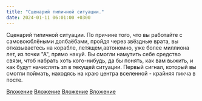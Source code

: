 ```yaml
---
title: "Сценарий типичной ситуации."
date: 2024-01-11 06:01:00 +0300
---
```


Сценарий типичной ситуации.
По причине того, что вы работайте с самовоюблёными долбаёбами, пройдя через звёздные врата, вы отказываетесь на корабле, летящем,автономно, уже более миллиона лет, из точки "А", прямо нахуй.
Вы смогли намутить себе средство связи, чтоб набрать хоть кого-нибудь, да бы понять, как вам выжить, и как будут начислять зп в текущей ситуации.
Первый сигнал, который вы смогли поймать, находясь на краю центра вселенной - крайняя пикча в посте.


[Вложение](https://vk.com/photo41076938_457250455)
[Вложение](https://vk.com/photo41076938_457250456)
[Вложение](https://vk.com/photo41076938_457250457)
[Вложение](https://vk.com/photo41076938_457250458)
